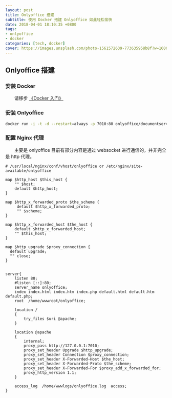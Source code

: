 ```yaml
---
layout: post
title: Onlyoffice 搭建
subtitle: 使用 Docker 搭建 Onlyoffice 如此轻松愉快
date: 2018-04-01 18:10:35 +0800
tags: 
- onlyoffice
- docker
categories: [tech, docker]
cover: https://images.unsplash.com/photo-1561572639-773635958b8f?w=1600&h=900
---
```


## Onlyoffice 搭建

### 安装 Docker

&emsp;&emsp;请移步 [《Docker 入门》](/tech/docker-init.html)

### 安装 Onlyoffice

```bash
docker run -i -t -d --restart=always -p 7010:80 onlyoffice/documentserver
```

### 配置 Nginx 代理

&emsp;&emsp;主要是 onlyoffice 目前有部分内容是通过 websocket 进行通信的，并非完全是 http 代理。

```nginx
# /usr/local/nginx/conf/vhost/onlyoffice or /etc/nginx/site-available/onlyoffice

map $http_host $this_host {
    "" $host;
    default $http_host;
}

map $http_x_forwarded_proto $the_scheme {
     default $http_x_forwarded_proto;
     "" $scheme;
}

map $http_x_forwarded_host $the_host {
    default $http_x_forwarded_host;
    "" $this_host;
}

map $http_upgrade $proxy_connection {
  default upgrade;
  "" close;
}


server{
    listen 80;
    #listen [::]:80;
    server_name onlyoffice;
    index index.html index.htm index.php default.html default.htm default.php;
    root  /home/wwwroot/onlyoffice;

    location /
    {
        try_files $uri @apache;
    }

    location @apache
    {
        internal;
        proxy_pass http://127.0.0.1:7010;
        proxy_set_header Upgrade $http_upgrade;
        proxy_set_header Connection $proxy_connection;
        proxy_set_header X-Forwarded-Host $the_host;
        proxy_set_header X-Forwarded-Proto $the_scheme;
        proxy_set_header X-Forwarded-For $proxy_add_x_forwarded_for;
        proxy_http_version 1.1;
    }

    access_log  /home/wwwlogs/onlyoffice.log  access;
}
```
